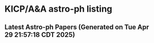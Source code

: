 # KICP/A&A astro-ph listing

## Latest Astro-ph Papers (Generated on Tue Apr 29 21:57:18 CDT 2025)


